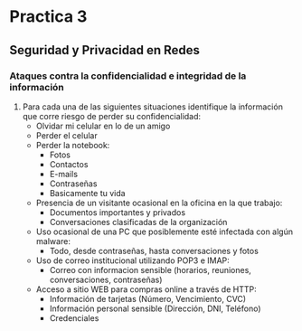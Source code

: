 # Practica 3

## Seguridad y Privacidad en Redes

### Ataques contra la confidencialidad e integridad de la información

1. Para cada una de las siguientes situaciones identifique la información que corre riesgo de
   perder su confidencialidad:
   - Olvidar mi celular en lo de un amigo
   -  Perder el celular
   - Perder la notebook:
     - Fotos
     - Contactos
     - E-mails
     - Contraseñas
     - Basicamente tu vida
   - Presencia de un visitante ocasional en la oficina en la que trabajo:
     - Documentos importantes y privados
     - Conversaciones clasificadas de la organización
   - Uso ocasional de una PC que posiblemente esté infectada con algún malware:
     - Todo, desde contraseñas, hasta conversaciones y fotos
   - Uso de correo institucional utilizando POP3 e IMAP: 
     - Correo con informacion sensible (horarios, reuniones, conversaciones, contraseñas)
   - Acceso a sitio WEB para compras online a través de HTTP: 
     - Información de tarjetas (Número, Vencimiento, CVC)
     - Información personal sensible (Dirección, DNI, Teléfono)
     - Credenciales

